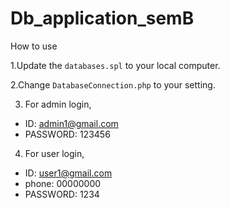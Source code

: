# Db_application_semB

How to use

1.Update the `databases.spl` to your local computer.

2.Change `DatabaseConnection.php` to your setting.

3. For admin login,
- ID: admin1@gmail.com
- PASSWORD: 123456

4. For user login,
- ID: user1@gmail.com
- phone: 00000000
- PASSWORD: 1234
